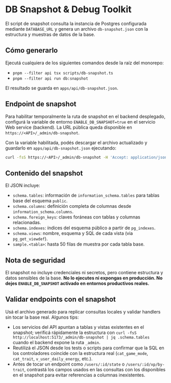 # DB Snapshot & Debug Toolkit

El script de snapshot consulta la instancia de Postgres configurada mediante `DATABASE_URL` y genera un archivo `db-snapshot.json` con la estructura y muestras de datos de la base.

## Cómo generarlo

Ejecutá cualquiera de los siguientes comandos desde la raíz del monorepo:

- `pnpm --filter api tsx scripts/db-snapshot.ts`
- `pnpm --filter api run db:snapshot`

El resultado se guarda en `apps/api/db-snapshot.json`.

## Endpoint de snapshot

Para habilitar temporalmente la ruta de snapshot en el backend desplegado, configurá la variable de entorno `ENABLE_DB_SNAPSHOT=true` en el servicio Web service (backend). La URL pública queda disponible en `https://<API>/_admin/db-snapshot`.

Con la variable habilitada, podés descargar el archivo actualizado y guardarlo en `apps/api/db-snapshot.json` ejecutando:

```bash
curl -fsS https://<API>/_admin/db-snapshot -H 'Accept: application/json' -o apps/api/db-snapshot.json
```

## Contenido del snapshot

El JSON incluye:

- `schema.tables`: información de `information_schema.tables` para tablas base del esquema `public`.
- `schema.columns`: definición completa de columnas desde `information_schema.columns`.
- `schema.foreign_keys`: claves foráneas con tablas y columnas relacionadas.
- `schema.indexes`: índices del esquema público a partir de `pg_indexes`.
- `schema.views`: nombre, esquema y SQL de cada vista (via `pg_get_viewdef`).
- `sample.<tabla>`: hasta 50 filas de muestra por cada tabla base.

## Nota de seguridad

El snapshot no incluye credenciales ni secretos, pero contiene estructura y datos sensibles de la base. **No lo ejecutes ni expongas en producción. No dejes `ENABLE_DB_SNAPSHOT` activado en entornos productivos reales.**

## Validar endpoints con el snapshot

Usá el archivo generado para replicar consultas locales y validar handlers sin tocar la base real. Algunos tips:

- Los servicios del API apuntan a tablas y vistas existentes en el snapshot; verificá rápidamente la estructura con
  `curl -fsS http://localhost:5173/_admin/db-snapshot | jq .schema.tables` cuando el backend expone la ruta `_admin`.
- Reutilizá el JSON desde los tests o scripts para confirmar que la SQL en los controladores coincide con la estructura real
  (`cat_game_mode`, `cat_trait`, `v_user_daily_energy`, etc.).
- Antes de tocar un endpoint como `/users/:id/state` o `/users/:id/xp/by-trait`, contrastá los campos usados en las consultas con
  los disponibles en el snapshot para evitar referencias a columnas inexistentes.
